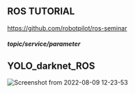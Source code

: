 ## ROS TUTORIAL
https://github.com/robotpilot/ros-seminar

##### topic/service/parameter

## YOLO_darknet_ROS 
![Screenshot from 2022-08-09 12-23-53](https://user-images.githubusercontent.com/88171531/183557601-95565f08-c4d2-47e3-a083-056eea920e81.png)
